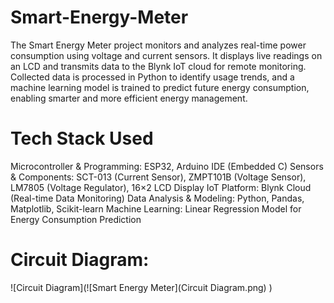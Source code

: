 # Smart-Energy-Meter
The Smart Energy Meter project monitors and analyzes real-time power consumption using voltage and current sensors. It displays live readings on an LCD and transmits data to the Blynk IoT cloud for remote monitoring. Collected data is processed in Python to identify usage trends, and a machine learning model is trained to predict future energy consumption, enabling smarter and more efficient energy management.

# Tech Stack Used 
Microcontroller & Programming: ESP32, Arduino IDE (Embedded C)
Sensors & Components: SCT-013 (Current Sensor), ZMPT101B (Voltage Sensor), LM7805 (Voltage Regulator), 16×2 LCD Display
IoT Platform: Blynk Cloud (Real-time Data Monitoring)
Data Analysis & Modeling: Python, Pandas, Matplotlib, Scikit-learn
Machine Learning: Linear Regression Model for Energy Consumption Prediction

# Circuit Diagram:
![Circuit Diagram](![Smart Energy Meter](Circuit Diagram.png)
)



